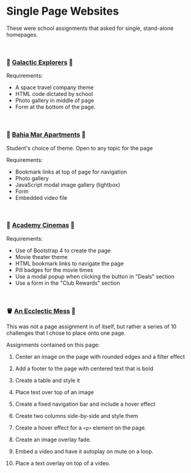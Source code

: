 # Single Page Websites

These were school assignments that asked for single, stand-alone homepages.

<br>

### 🚀 [Galactic Explorers](spacetravel.html) 🚀

Requirements:

* A space travel company theme
* HTML code dictated by school
* Photo gallery in middle of page
* Form at the bottom of the page.
  
<br>

### 🌊 [Bahia Mar Apartments](apartments.html) 🌊

Student's choice of theme.  Open to any topic for the page

Requirements:

* Bookmark links at top of page for navigation
* Photo gallery
* JavaScript modal image gallery (lightbox)
* Form
* Embedded video file

<br>

### 🎥 [Academy Cinemas](bootstrap.html) 🎥

Requirements:

* Use of Bootstrap 4 to create the page
* Movie theater theme
* HTML bookmark links to navigate the page
* Pill badges for the movie times
* Use a modal popup when clicking the button in "Deals" section
* Use a form in the "Club Rewards" section

<br>

### 🪣 [An Ecclectic Mess](/Final_Challenges/Challenges.html) 🧹

This was not a page assignment in of itself, but rather a series of 10 challenges that I chose to place onto one page.

Assignments contained on this page:

1. Center an image on the page with rounded edges and a filter effect

2. Add a footer to the page with centered text that is bold

3. Create a table and style it

4. Place text over top of an image

5. Create a fixed navigation bar and include a hover effect

6. Create two columns side-by-side and style them

7. Create a hover effect for a `<p>` element on the page.

8. Create an image overlay fade.

9. Embed a video and have it autoplay on mute on a loop.

10. Place a text overlay on top of a video.
